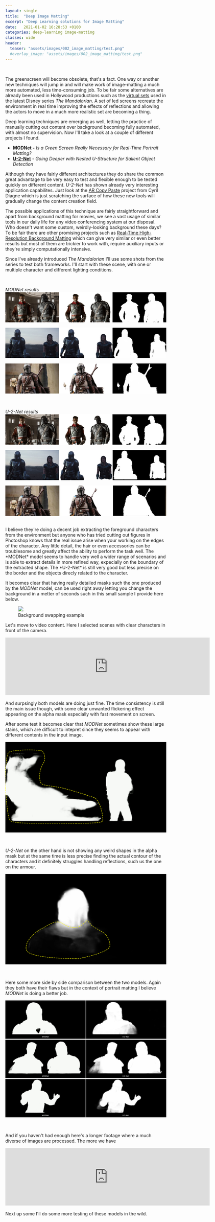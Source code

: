 ```yaml
---
layout: single
title:  "Deep Image Matting"
excerpt: "Deep Learning solutions for Image Matting"
date:   2021-01-02 16:28:53 +0100
categories: deep-learning image-matting
classes: wide 
header:
  teaser: "assets/images/002_image_matting/test.png"
  #overlay_image: "assets/images/002_image_matting/test.png"
---
```


 <br />

The greenscreen will become obsolete, that's a fact. One way or another new techniques will jump in and will make work of image-matting a much more automated, less time-consuming job. To be fair some alternatives are already been used in Hollywood productions such as the [virtual sets](https://www.insider.com/green-screen-virtual-sets-mandalorian-2020-4) used in the latest Disney series *The Mandalorian*. A set of led screens recreate the environment in real time improving the effects of reflections and allowing the actors to move in a much more realistic set are becoming a thing. 

Deep learning techniques are emerging as well, letting the practice of manually cutting out content over background becoming fully automated, with almost no supervision. Now I'll take a look at a couple of different projects I found.

- **[MODNet](https://github.com/ZHKKKe/MODNet) -** *Is a Green Screen Really Necessary for Real-Time Portrait Matting?*
- **[U-2-Net](https://github.com/NathanUA/U-2-Net)** *- Going Deeper with Nested U-Structure for Salient Object Detection*

Although they have fairly different architectures they do share the common great advantage to be very easy to test and flexible enough to be tested quickly on different content. *U-2-Net* has shown already very interesting application capabilites. Just look at the [AR Copy Paste](https://github.com/cyrildiagne/ar-cutpaste) project from Cyril Diagne which is just scratching the surface of how these new tools will gradually change the content creation field.

The possible applications of this technique are fairly straightforward and apart from background matting for movies, we see a vast usage of similar tools in our daily life for any video conferencing system at our disposal. Who doesn't want some custom, weirdly-looking background these days? To be fair there are other promising projects such as [Real-Time High-Resolution Background Matting](https://github.com/PeterL1n/BackgroundMattingV2) which can give very similar or even better results but most of them are trickier to work with, require auxiliary inputs or they're simply computationally intensive.

Since I've already introduced *The Mandalorian* I'll use some shots from the series to test both frameworks. I'll start with these scene, with one or multiple character and different lighting conditions.

 <br />

*MODNet results*
![MODNet_001](/assets/images/002_image_matting/MODNet_001.jpg)

![MODNet_002](/assets/images/002_image_matting/MODNet_002.jpg)

![MODNet_003](/assets/images/002_image_matting/MODNet_003.jpg)

 <br />

*U-2-Net results* 
![U-2-Net_001](/assets/images/002_image_matting/U-2-Net_001.jpg)

![U-2-Net_002](/assets/images/002_image_matting/U-2-Net_002.jpg)

![U-2-Net_003](/assets/images/002_image_matting/U-2-Net_003.jpg)

 <br />
I believe they're doing a decent job extracting the foreground characters from the environment but anyone who has tried cutting out figures in Photoshop knows that the real issue arise when your working on the edges of the character. Any little detail, the hair or even accessories can be troublesome and greatly affect the ability to perform the task well.
The *MODNet* model seems to handle very well a wider range of scenarios and is able to extract details in more refined way, expecially on the boundary of the extracted shape. The *U-2-Net* is still very good but less precise on the border and the objects direcly related to the character.

It becomes clear that having really detailed masks such the one produced by the *MODNet* model, can be used right away letting you change the background in a metter of seconds such in this small sample I provide here below.

<figure>
    <img src="/assets/images/002_image_matting/Image_Matting_Test.gif">
    <figcaption>Background swapping example</figcaption>
</figure>

Let's move to video content. Here I selected scenes with clear characters in front of the camera. 

<iframe src="https://player.vimeo.com/video/496647965" width="640" height="180" frameborder="0" allow="autoplay; fullscreen" allowfullscreen></iframe>

And surpsingly both models are doing just fine. The time consistency is still the main issue though, with some clear unwanted flickering effect appearing on the alpha mask especially with fast movement on screen.

After some test it becomes clear that *MODNet* sometimes show these large stains, which are difficult to intepret since they seems to appear with different contents in the input image.
 <br />

![MODnet_Errors](/assets/images/002_image_matting/MODnet_Errors.jpg)
 
 <br />

*U-2-Net* on the other hand is not showing any weird shapes in the alpha mask but at the same time is less precise finding the actual contour of the characters and it definitely struggles handling reflections, such us the one on the armour.
 <br />

![U-2-Net_Errors](/assets/images/002_image_matting/U-2-Net_Errors.jpg)
 
<br />

Here some more side by side comparison between the two models. Again they both have their flaws but in the context of portrait matting I believe *MODNet* is doing a better job. 
<br />

![MODNet_U-2-Net_001](/assets/images/002_image_matting/MODNet_U-2-Net_001.jpg)
![MODNet_U-2-Net_002](/assets/images/002_image_matting/MODNet_U-2-Net_002.jpg)
![MODNet_U-2-Net_003](/assets/images/002_image_matting/MODNet_U-2-Net_003.jpg)



 <br />

And if you haven't had enough here's a longer footage where a much diverse of images are processed. The more we have 
<iframe src="https://player.vimeo.com/video/496656226" width="640" height="180" frameborder="0" allow="autoplay; fullscreen" allowfullscreen></iframe>
 <br />

Next up some I'll do some more testing of these models in the wild.